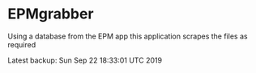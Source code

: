 # EPMgrabber
Using a database from the EPM app this application scrapes the files as required


Latest backup: Sun Sep 22 18:33:01 UTC 2019
